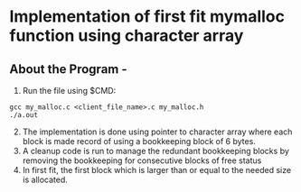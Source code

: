 # Implementation of first fit mymalloc function using character array

## About the Program - 
1. Run the file using $CMD: 
```shell
gcc my_malloc.c <client_file_name>.c my_malloc.h
./a.out
```
2. The implementation is done using pointer to character array where each block is made record of using a bookkeeping block of 6 bytes. 
3. A cleanup code is run to manage the redundant bookkeeping blocks by removing the bookkeeping for consecutive blocks of free status
4. In first fit, the first block which is larger than or equal to the needed size is allocated.